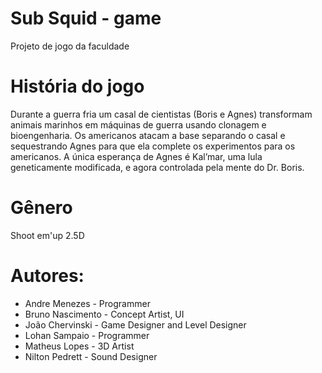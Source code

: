 # Sub Squid - game
Projeto de jogo da faculdade

# História do jogo
Durante a guerra fria um casal de cientistas (Boris e Agnes) transformam animais marinhos em máquinas de guerra usando clonagem e bioengenharia. Os americanos atacam a base separando o casal e sequestrando Agnes para que ela complete os experimentos para os americanos. A única esperança de Agnes é Kal’mar, uma lula geneticamente modificada, e agora controlada pela mente do Dr. Boris.

# Gênero
Shoot em'up 2.5D 


# Autores: 
 - Andre Menezes - Programmer
 - Bruno Nascimento - Concept Artist, UI
 - João Chervinski - Game Designer and Level Designer
 - Lohan Sampaio - Programmer
 - Matheus Lopes - 3D Artist
 - Nilton Pedrett - Sound Designer
